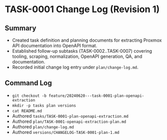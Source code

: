 # TASK-0001 Change Log (Revision 1)

## Summary
- Created task definition and planning documents for extracting Proxmox API documentation into OpenAPI format.
- Established follow-up subtasks (TASK-0002..TASK-0007) covering tooling, scraping, normalization, OpenAPI generation, QA, and documentation.
- Recorded initial change log entry under `plan/change-log.md`.

## Command Log
- `git checkout -b feature/20240620---task-0001-plan-openapi-extraction`
- `mkdir -p tasks plan versions`
- `cat README.md`
- Authored `tasks/TASK-0001-plan-openapi-extraction.md`
- Authored `plan/TASK-0001-openapi-extraction-plan.md`
- Authored `plan/change-log.md`
- Authored `versions/CHANGELOG-TASK-0001-plan-1.md`
